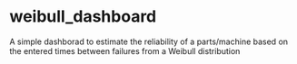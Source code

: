 # weibull_dashboard
A simple dashborad to estimate the reliability of a parts/machine based on the entered times between failures from a Weibull distribution
